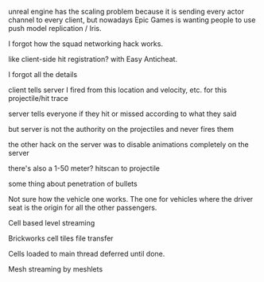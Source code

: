 unreal engine has the scaling problem because it is sending every actor channel to every client, but nowadays Epic Games is wanting people to use push model replication / Iris.

I forgot how the squad networking hack works.

like client-side hit registration? with Easy Anticheat.

I forgot all the details

client tells server I fired from this location and velocity, etc. for this projectile/hit trace

server tells everyone if they hit or missed according to what they said

but server is not the authority on the projectiles and never fires them

the other hack on the server was to disable animations completely on the server

there's also a 1-50 meter? hitscan to projectile

some thing about penetration of bullets

Not sure how the vehicle one works. The one for vehicles where the driver seat is the origin for all the other passengers.

Cell based level streaming

Brickworks cell tiles file transfer

Cells loaded to main thread deferred until done.

Mesh streaming by meshlets
